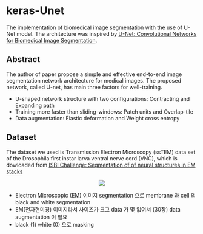 # keras-Unet

The implementation of biomedical image segmentation with the use of U-Net model. The architecture was inspired by [U-Net: Convolutional Networks for Biomedical Image Segmentation](http://lmb.informatik.uni-freiburg.de/people/ronneber/u-net/).

## Abstract

The author of paper propose a simple and effective end-to-end image segmentation network architecture for medical images.
The proposed network, called U-net, has main three factors for well-training.
- U-shaped network structure with two configurations: Contracting and Expanding path
- Training more faster than sliding-windows: Patch units and Overlap-tile
- Data augmentation: Elastic deformation and Weight cross entropy

## Dataset

The dataset we used is Transmission Electron Microscopy (ssTEM) data set of the Drosophila first instar larva ventral nerve cord (VNC), which is dowloaded from [ISBI Challenge: Segmentation of of neural structures in EM stacks](http://brainiac2.mit.edu/isbi_challenge/home)


<p align="center">
    <img src="https://github.com/devswha/keras-Unet/blob/master/images/ISBI.gif">


- Electron Microscopic (EM) 이미지 segmentation 으로 membrane 과 cell 의 black and white segmentation
- EM(전자현미경) 이미지라서 사이즈가 크고 data 가 몇 없어서 (30장) data augmentation 이 필요
- black (1) white (0) 으로 masking